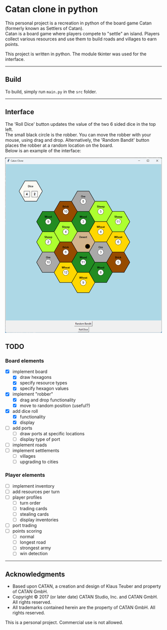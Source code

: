 # Catan clone in python
This personal project is a recreation in python of the board game Catan (formerly known as Settlers of Catan).  
Catan is a board game where players compete to "settle" an island. Players collect various resources and use them to build roads and villages to earn points.

This project is written in python. The module tkinter was used for the interface.  

---
## Build

To build, simply run `main.py` in the `src` folder.

---

## Interface 

The 'Roll Dice' button updates the value of the two 6 sided dice in the top left.  
The small black circle is the robber. You can move the robber with your mouse, using drag and drop. Alternatively, the 'Random Bandit' button places the robber at a random location on the board.  
Below is an example of the interface:  

<img src="images/interface_example_0.png" alt="Catan interface example" width="600"/>

## TODO

### Board elements

- [x] implement board
    - [x] draw hexagons
    - [x] specify resource types
    - [x] specify hexagon values
- [x] implement "robber"
    - [x] drag and drop functionality
    - [x] move to random position (useful?)
- [x] add dice roll
    - [x] functionality
    - [x] display
- [ ] add ports
    - [ ] draw ports at specific locations
    - [ ] display type of port
- [ ] implement roads
- [ ] implement settlements
    - [ ] villages
    - [ ] upgrading to cities
  
### Player elements

- [ ] implement inventory
- [ ] add resources per turn
- [ ] player profiles
    - [ ] turn order
    - [ ] trading cards
    - [ ] stealing cards
  - [ ] display inventories
- [ ] port trading
- [ ] points scoring
  - [ ] normal
  - [ ] longest road
  - [ ] strongest army
  - [ ] win detection

---


## Acknowledgments
- Based upon CATAN, a creation and design of Klaus Teuber and property of CATAN GmbH.
- Copyright © 2017 (or later date) CATAN Studio, Inc. and CATAN GmbH. All rights reserved.
- All trademarks contained herein are the property of CATAN GmbH. All rights reserved.

This is a personal project. Commercial use is not allowed.

